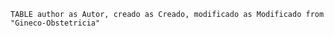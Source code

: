 ---
---

```dataview
TABLE author as Autor, creado as Creado, modificado as Modificado from "Gineco-Obstetricia"
```
